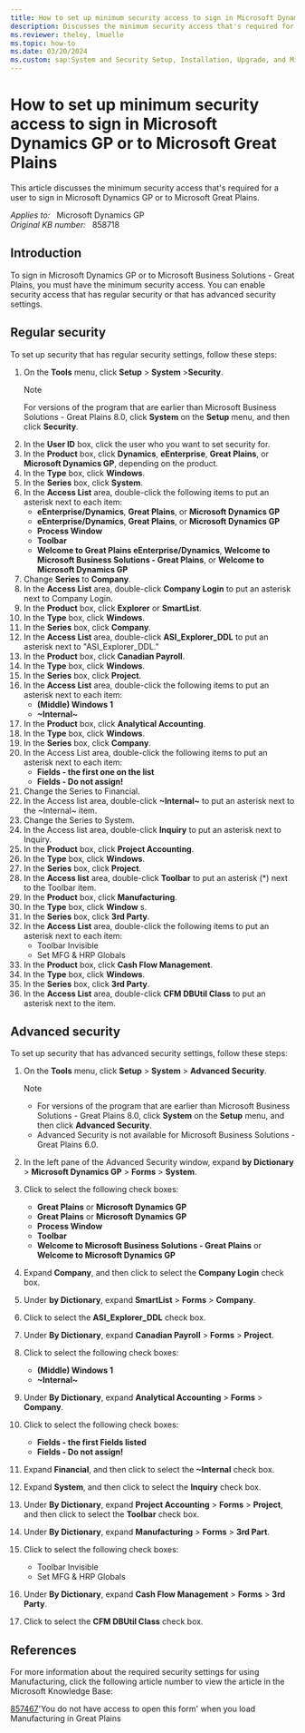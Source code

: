 ```yaml
---
title: How to set up minimum security access to sign in Microsoft Dynamics GP or to Microsoft Great Plains
description: Discusses the minimum security access that's required for a user to sign in Microsoft Dynamics GP or to Microsoft Great Plains.
ms.reviewer: theley, lmuelle
ms.topic: how-to
ms.date: 03/20/2024
ms.custom: sap:System and Security Setup, Installation, Upgrade, and Migrations
---
```

# How to set up minimum security access to sign in Microsoft Dynamics GP or to Microsoft Great Plains

This article discusses the minimum security access that's required for a user to sign in Microsoft Dynamics GP or to Microsoft Great Plains.

_Applies to:_ &nbsp; Microsoft Dynamics GP  
_Original KB number:_ &nbsp; 858718

## Introduction

To sign in Microsoft Dynamics GP or to Microsoft Business Solutions - Great Plains, you must have the minimum security access. You can enable security access that has regular security or that has advanced security settings.

## Regular security

To set up security that has regular security settings, follow these steps:

1. On the **Tools** menu, click **Setup** > **System** >**Security**.
    > [!NOTE]
    > For versions of the program that are earlier than Microsoft Business Solutions - Great Plains 8.0, click **System** on the **Setup** menu, and then click **Security**.
2. In the **User ID** box, click the user who you want to set security for.
3. In the **Product** box, click **Dynamics**, **eEnterprise**, **Great Plains**, or **Microsoft Dynamics GP**, depending on the product.
4. In the **Type** box, click **Windows**.
5. In the **Series** box, click **System**.
6. In the **Access List** area, double-click the following items to put an asterisk next to each item:
   - **eEnterprise/Dynamics**, **Great Plains**, or **Microsoft Dynamics GP**  
   - **eEnterprise/Dynamics**, **Great Plains**, or **Microsoft Dynamics GP**  
   - **Process Window**  
   - **Toolbar**  
   - **Welcome to Great Plains eEnterprise/Dynamics**, **Welcome to Microsoft Business Solutions - Great Plains**, or **Welcome to Microsoft Dynamics GP**
7. Change **Series** to **Company**.
8. In the **Access List** area, double-click **Company Login** to put an asterisk next to Company Login.
9. In the **Product** box, click **Explorer** or **SmartList**.
10. In the **Type** box, click **Windows**.
11. In the **Series** box, click **Company**.
12. In the **Access List** area, double-click **ASI_Explorer_DDL** to put an asterisk next to "ASI_Explorer_DDL."
13. In the **Product** box, click **Canadian Payroll**.
14. In the **Type** box, click **Windows**.
15. In the **Series** box, click **Project**.
16. In the **Access List** area, double-click the following items to put an asterisk next to each item:
    - **(Middle) Windows 1**  
    - **~Internal~**
17. In the **Product** box, click **Analytical Accounting**.
18. In the **Type** box, click **Windows**.
19. In the **Series** box, click **Company**.
20. In the Access List area, double-click the following items to put an asterisk next to each item:
    - **Fields - the first one on the list**  
    - **Fields - Do not assign!**
21. Change the Series to Financial.
22. In the Access list area, double-click **~Internal~** to put an asterisk next to the ~Internal~ item.
23. Change the Series to System.
24. In the Access list area, double-click **Inquiry** to put an asterisk next to Inquiry.
25. In the **Product** box, click **Project Accounting**.
26. In the **Type** box, click **Windows**.
27. In the **Series** box, click **Project**.
28. In the **Access list** area, double-click **Toolbar** to put an asterisk (*) next to the Toolbar item.
29. In the **Product** box, click **Manufacturing**.
30. In the **Type** box, click **Window** s.
31. In the **Series** box, click **3rd Party**.
32. In the **Access List** area, double-click the following items to put an asterisk next to each item:
    - Toolbar Invisible
    - Set MFG & HRP Globals
33. In the **Product** box, click **Cash Flow Management**.
34. In the **Type** box, click **Windows**.
35. In the **Series** box, click **3rd Party**.
36. In the **Access List** area, double-click **CFM DBUtil Class** to put an asterisk next to the item.

## Advanced security

To set up security that has advanced security settings, follow these steps:

1. On the **Tools** menu, click **Setup** > **System** > **Advanced Security**.
    > [!NOTE]
    >
    > - For versions of the program that are earlier than Microsoft Business Solutions - Great Plains 8.0, click **System** on the **Setup** menu, and then click **Advanced Security**.
    > - Advanced Security is not available for Microsoft Business Solutions - Great Plains 6.0.

2. In the left pane of the Advanced Security window, expand **by Dictionary** > **Microsoft Dynamics GP** > **Forms** > **System**.
3. Click to select the following check boxes:
   - **Great Plains** or **Microsoft Dynamics GP**  
   - **Great Plains** or **Microsoft Dynamics GP**  
   - **Process Window**  
   - **Toolbar**  
   - **Welcome to Microsoft Business Solutions - Great Plains** or **Welcome to Microsoft Dynamics GP**
4. Expand **Company**, and then click to select the **Company Login** check box.
5. Under **by Dictionary**, expand **SmartList** > **Forms** > **Company**.
6. Click to select the **ASI_Explorer_DDL** check box.
7. Under **By Dictionary**, expand **Canadian Payroll** > **Forms** > **Project**.
8. Click to select the following check boxes:
   - **(Middle) Windows 1**  
   - **~Internal~**
9. Under **By Dictionary**, expand **Analytical Accounting** > **Forms** > **Company**.
10. Click to select the following check boxes:
    - **Fields - the first Fields listed**  
    - **Fields - Do not assign!**
11. Expand **Financial**, and then click to select the **~Internal** check box.
12. Expand **System**, and then click to select the **Inquiry** check box.
13. Under **By Dictionary**, expand **Project Accounting** > **Forms** > **Project**, and then click to select the **Toolbar** check box.
14. Under **By Dictionary**, expand **Manufacturing** > **Forms** > **3rd Part**.
15. Click to select the following check boxes:
    - Toolbar Invisible
    - Set MFG & HRP Globals
16. Under **By Dictionary**, expand **Cash Flow Management** > **Forms** > **3rd Party**.
17. Click to select the **CFM DBUtil Class** check box.

## References

For more information about the required security settings for using Manufacturing, click the following article number to view the article in the Microsoft Knowledge Base:

[857467](https://support.microsoft.com/help/857467)'You do not have access to open this form' when you load Manufacturing in Great Plains
